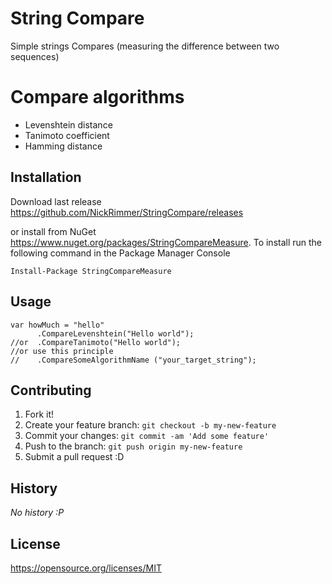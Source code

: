 # String  Compare

Simple strings Compares (measuring the difference between two sequences)

# Compare algorithms

* Levenshtein distance
* Tanimoto coefficient
* Hamming distance

## Installation

Download last release https://github.com/NickRimmer/StringCompare/releases 

or install from NuGet https://www.nuget.org/packages/StringCompareMeasure. To install run the following command in the Package Manager Console
```
Install-Package StringCompareMeasure
```

## Usage

    var howMuch = "hello"
          .CompareLevenshtein("Hello world");
    //or  .CompareTanimoto("Hello world");
    //or use this principle
    //    .CompareSomeAlgorithmName ("your_target_string");

## Contributing

1. Fork it!
2. Create your feature branch: `git checkout -b my-new-feature`
3. Commit your changes: `git commit -am 'Add some feature'`
4. Push to the branch: `git push origin my-new-feature`
5. Submit a pull request :D

## History

_No history :P_


## License

https://opensource.org/licenses/MIT

